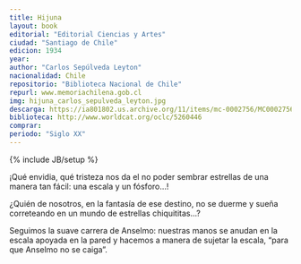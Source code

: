 ```yaml
---
title: Hijuna
layout: book
editorial: "Editorial Ciencias y Artes"
ciudad: "Santiago de Chile"
edicion: 1934
year: 
author: "Carlos Sepúlveda Leyton"
nacionalidad: Chile
repositorio: "Biblioteca Nacional de Chile"
repurl: www.memoriachilena.gob.cl
img: hijuna_carlos_sepulveda_leyton.jpg
descarga: https://ia801802.us.archive.org/11/items/mc-0002756/MC0002756.pdf
biblioteca: http://www.worldcat.org/oclc/5260446
comprar: 
periodo: "Siglo XX"
---
```

{% include JB/setup %}

¡Qué envidia, qué tristeza nos da el no poder sembrar estrellas de una manera tan fácil: una escala y un fósforo...!

¿Quién de nosotros, en la fantasía de ese destino, no se duerme y sueña correteando en un mundo de estrellas chiquititas...?

Seguimos la suave carrera de Anselmo: nuestras manos se anudan en la escala apoyada en la pared y hacemos a manera de sujetar la escala, “para que Anselmo no se caiga”.
